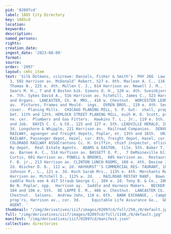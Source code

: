 ```yaml
---
pid: '02097cd'
label: 1885 City Directory
key: 1885cd
location: 
keywords: 
description: 
named_persons: 
rights: 
creation_date: 
ingest_date: '2023-08-09'
format: 
source: 
order: '2097'
layout: cmhc_item
text: 'Silk Dolmans, ccicreae: Daniels, Fisher & Smith’s  PHY 266  Law John, 2 and
  3, 502 Harrison av. McDonald’ Robert, 527 e. 8th. Maclean A. C., 116 w. 4th. Metcalfe
  Thomas N., 225 e. 4th. Mullen C. J., 614 Harrison av. Newell J. M., 114 e. 5th.
  Sears M. H., 7 and 8 Boston bik. Simons O. H., 120 w. 4th. Sveinbjornson A., 206
  e. 7th. Sykes David A., 516 Harrison av. hitehill, James C., 523 Harrison av.  Pianos
  and Organs.  LANCASTER, CG. W. MRS., 410 w. Chestnut.  WORCESTER LEONARD, 606 Harrison
  av.  Pictures, Frames and Mould-  ings.  OVREN BROS., 119 e. 4th. See adv’t front
  cover.  Planing Mills.  CHICAGO PLANING MILL, S. P. Gut-  shall, prop’r, Poplar,
  bet. 11th and 12th. HEMLOCK STREET PLANING MILL, euih W. D. Scott, prop’r, Hemiock,
  ne. cer.  Plumbers and Gas Fitters.  Hawkins T. L., Jr., 119 e. 5th.  Printers—Book
  and Job.  DAVIS C. C. & CO., 125 and 127 e. 5th. LEADVILLE HERALD, 108 and 110 e.
  3d. Longshore & Whipple, 221 Harrison av.  Railroad Companies.  DENVER & RIO CRANDE
  RAILWAY, agsenger and freight depots, Poplar, et. 13th and 16th.  UNION PACIFIC
  RAILWAY, Passenger depot, Hazel, cor. 8th, freight depot, Hazel, cor, 10th.  WESTERN
  COLORADO RAILWAY ASSOCrantons Cc. H. Griffin, chief inspector, oflice, D. & R. G.
  Ry depot.  Real Estate Agents.  ADAMS & EASTON,  tile. 5th. Baker T. H., 514 Harrison
  av. Barnee A. C., 514 Hurfison av. BASSETT O. P.,  7 DeMaineville bli. Killam &
  Curtis, 601 Harrison av. POWELL & BROOKS,  605 Harrison av.  Restaurants.  Andrus
  F. B. jr., 213 Harrison av. CLINTON LUNCH ROOMS, 108 e. 4th. Devine John, 112 e.
  2d. Hischer D. D., 112 w. 2d. HAYHURST''S COMMERCIAL RES- TAURANT, 106 e. 2d. _
  Johnson P,. L., 121 e. 3d. Koch Sarab Mrs., 113% e. 4th. Merchants Restaurant, 217
  Harrison av. Mitchell D., 112% w. 2d.  . RAILROAD RESTAY RANT,  Bown, & R, G. ep
  saddle Rock eee A 417 Straub George C., 104 e. 2d. Tony B. & Co., 106 w. 2d.  ou
  Be N. Poplar, opp.  Harrison ay.  Saddle and Harness Makers.  BECKER & LEONARD,
  104 and 106 e. 5th.  DE LAPPE E. M., 406 w. Chestnut.  LANCASTER CG. W., 412 w.
  Chestnut.  Saloons.  Andrew John, 118 e. 6th.  BANK EXCHANGE, . Campbell & Syicett,
  prop’rs, Harrison av., cor. 3d.     Equitable Life Assurance Go.,  GEO. 0. KEELER,
  AGENT. '
thumbnail: "/img/derivatives/iiif/images/02097cd/full/250,/0/default.jpg"
full: "/img/derivatives/iiif/images/02097cd/full/1140,/0/default.jpg"
manifest: "/img/derivatives/iiif/02097cd/manifest.json"
collection: directories
---
```

